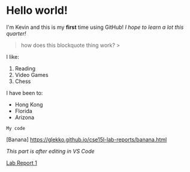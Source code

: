 # Hello world!
I'm Kevin and this is my **first** time using GitHub!
*I hope to learn a lot this quarter!*
> how does this blockquote thing work? >


I like:
1. Reading
2. Video Games
3. Chess

I have been to:
- Hong Kong
- Florida
- Arizona

`My code`

[Banana] https://glekko.github.io/cse15l-lab-reports/banana.html

*This part is after editing in VS Code*

[Lab Report 1](https://glekko.github.io/cse15l-lab-reports/lab-report-1-week-0.html)
